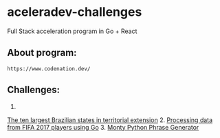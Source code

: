 # aceleradev-challenges
 Full Stack acceleration program in Go + React
 
## About program:
`https://www.codenation.dev/`

## Challenges:
1. <a href="https://github.com/hick97/aceleradev-challenges/blob/master/go-0/README.md">
The ten largest Brazilian states in territorial extension</a>
2. <a href="https://github.com/hick97/aceleradev-challenges/blob/master/go-2/README.md">
Processing data from FIFA 2017 players using Go</a>
3. <a href="https://github.com/hick97/aceleradev-challenges/blob/master/go-3/README.md">Monty Python Phrase Generator</a>


